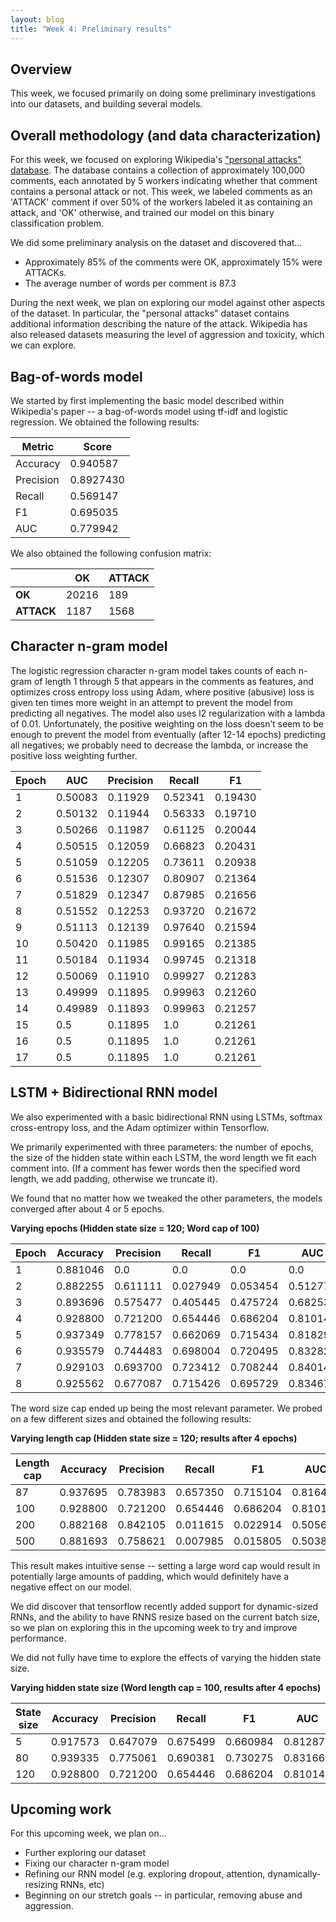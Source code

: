 ```yaml
---
layout: blog 
title: "Week 4: Preliminary results"
---
```


## Overview

This week, we focused primarily on doing some preliminary investigations into
our datasets, and building several models.

## Overall methodology (and data characterization)

For this week, we focused on exploring Wikipedia's ["personal attacks" database][pad].
The database contains a collection of approximately 100,000 comments, each 
annotated by 5 workers indicating whether that comment contains a 
personal attack or not. This week, we labeled comments as an 'ATTACK' comment if
over 50% of the workers labeled it as containing an attack, and 'OK' otherwise,
and trained our model on this binary classification problem.

  [pad]: https://meta.wikimedia.org/wiki/Research:Detox/Data_Release#Wikipedia_Talk_Labels:_Personal_Attacks

We did some preliminary analysis on the dataset and discovered that...

- Approximately 85% of the comments were OK, approximately 15% were ATTACKs.
- The average number of words per comment is 87.3

During the next week, we plan on exploring our model against other aspects of the
dataset. In particular, the "personal attacks" dataset contains additional
information describing the nature of the attack. Wikipedia has also released
datasets measuring the level of aggression and toxicity, which we can explore.

## Bag-of-words model

We started by first implementing the basic model described within Wikipedia's
paper -- a bag-of-words model using tf-idf and logistic regression. We
obtained the following results:

| Metric    | Score     |
| --------- | --------- |
| Accuracy  | 0.940587  |
| Precision | 0.8927430 |
| Recall    | 0.569147  |
| F1        | 0.695035  |
| AUC       | 0.779942  |

We also obtained the following confusion matrix:

|            | OK    | ATTACK |
| ---------- | ----- | ------ |
| **OK**     | 20216 | 189    |
| **ATTACK** | 1187  | 1568   |


## Character n-gram model


The logistic regression character n-gram model takes counts of each n-gram of length 
1 through 5 that appears in the comments as features, and optimizes cross entropy loss 
using Adam, where positive (abusive) loss is given ten times more weight in an attempt 
to prevent the model from predicting all negatives. The model also uses l2 regularization 
with a lambda of 0.01. Unfortunately, the positive weighting on the loss doesn’t seem to
be enough to prevent the model from eventually (after 12-14 epochs) predicting all negatives; 
we probably need to decrease the lambda, or increase the positive loss weighting further.

| Epoch | AUC | Precision | Recall | F1 | 
| ----- | --- | --------- | ------ | -- |
| 1  | 0.50083 | 0.11929 | 0.52341 | 0.19430 |
| 2  | 0.50132 | 0.11944 | 0.56333 | 0.19710 |
| 3  | 0.50266 | 0.11987 | 0.61125 | 0.20044 |
| 4  | 0.50515 | 0.12059 | 0.66823 | 0.20431 |
| 5  | 0.51059 | 0.12205 | 0.73611 | 0.20938 |
| 6  | 0.51536 | 0.12307 | 0.80907 | 0.21364 |
| 7  | 0.51829 | 0.12347 | 0.87985 | 0.21656 |
| 8  | 0.51552 | 0.12253 | 0.93720 | 0.21672 |
| 9  | 0.51113 | 0.12139 | 0.97640 | 0.21594 |
| 10 | 0.50420 | 0.11985 | 0.99165 | 0.21385 |
| 11 | 0.50184 | 0.11934 | 0.99745 | 0.21318 |
| 12 | 0.50069 | 0.11910 | 0.99927 | 0.21283 |
| 13 | 0.49999 | 0.11895 | 0.99963 | 0.21260 |
| 14 | 0.49989 | 0.11893 | 0.99963 | 0.21257 |
| 15 | 0.5     | 0.11895 | 1.0     | 0.21261 |
| 16 | 0.5     | 0.11895 | 1.0     | 0.21261 |
| 17 | 0.5     | 0.11895 | 1.0     | 0.21261 |

## LSTM + Bidirectional RNN model

We also experimented with a basic bidirectional RNN using LSTMs, softmax
cross-entropy loss, and the Adam optimizer within Tensorflow.

We primarily experimented with three parameters: the number of epochs, the size 
of the hidden state within each LSTM, the word length we fit each comment into. 
(If a comment has fewer words then the specified word length, we add padding, 
otherwise we truncate it).

We found that no matter how we tweaked the other parameters, the models 
converged after about 4 or 5 epochs.

**Varying epochs (Hidden state size = 120; Word cap of 100)**

| Epoch | Accuracy | Precision | Recall   | F1       | AUC      |
| ----- | -------- | --------- | -------- | -------- | -------- |
| 1     | 0.881046 | 0.0       | 0.0      | 0.0      | 0.0      |
| 2     | 0.882255 | 0.611111  | 0.027949 | 0.053454 | 0.512773 |
| 3     | 0.893696 | 0.575477  | 0.405445 | 0.475724 | 0.682531 |
| 4     | 0.928800 | 0.721200  | 0.654446 | 0.686204 | 0.810144 |
| 5     | 0.937349 | 0.778157  | 0.662069 | 0.715434 | 0.818292 |
| 6     | 0.935579 | 0.744483  | 0.698004 | 0.720495 | 0.832829 |
| 7     | 0.929103 | 0.693700  | 0.723412 | 0.708244 | 0.840142 |
| 8     | 0.925562 | 0.677087  | 0.715426 | 0.695729 | 0.834679 |

The word size cap ended up being the most relevant parameter. 
We probed on a few different sizes and obtained the following results:

**Varying length cap (Hidden state size = 120; results after 4 epochs)**

| Length cap | Accuracy | Precision | Recall   | F1       | AUC      |
| ---------- | -------- | --------- | -------- | -------- | -------- |
| 87         | 0.937695 | 0.783983  | 0.657350 | 0.715104 | 0.816447 |
| 100        | 0.928800 | 0.721200  | 0.654446 | 0.686204 | 0.810144 |
| 200        | 0.882168 | 0.842105  | 0.011615 | 0.022914 | 0.505660 |
| 500        | 0.881693 | 0.758621  | 0.007985 | 0.015805 | 0.503821 |

This result makes intuitive sense -- setting a large word cap would result
in potentially large amounts of padding, which would definitely have a 
negative effect on our model.

We did discover that tensorflow recently added support for dynamic-sized
RNNs, and the ability to have RNNS resize based on the current batch size,
so we plan on exploring this in the upcoming week to try and improve 
performance.

We did not fully have time to explore the effects of varying the hidden
state size.

**Varying hidden state size (Word length cap = 100, results after 4 epochs)**

| State size | Accuracy | Precision | Recall   | F1       | AUC      |
| ---------- | -------- | --------- | -------- | -------- | -------- |
| 5          | 0.917573 | 0.647079  | 0.675499 | 0.660984 | 0.812878 | 
| 80         | 0.939335 | 0.775061  | 0.690381 | 0.730275 | 0.831664 |
| 120        | 0.928800 | 0.721200  | 0.654446 | 0.686204 | 0.810144 |


## Upcoming work

For this upcoming week, we plan on...

- Further exploring our dataset
- Fixing our character n-gram model
- Refining our RNN model (e.g. exploring dropout, attention, dynamically-resizing RNNs, etc)
- Beginning on our stretch goals -- in particular, removing abuse and aggression.



